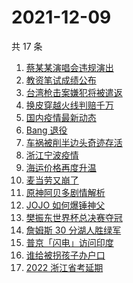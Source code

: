 # 2021-12-09

共 17 条

<!-- BEGIN -->
<!-- 最后更新时间 Thu Dec 09 2021 05:12:25 GMT+0800 (China Standard Time) -->

1. [蔡某某演唱会违规演出](https://www.zhihu.com/search?q=蔡某某)
1. [教资笔试成绩公布](https://www.zhihu.com/search?q=教资笔试成绩)
1. [台湾枪击案嫌犯将被遣返](https://www.zhihu.com/search?q=台湾枪击案)
1. [换皮穿越火线判赔千万](https://www.zhihu.com/search?q=穿越火线)
1. [国内疫情最新动态](https://www.zhihu.com/search?q=疫情)
1. [Bang 退役](https://www.zhihu.com/search?q=Bang)
1. [车祸被削半边头奇迹存活](https://www.zhihu.com/search?q=女子车祸)
1. [浙江宁波疫情](https://www.zhihu.com/search?q=宁波)
1. [海运价格再度升温](https://www.zhihu.com/search?q=海运)
1. [麦当劳又崩了](https://www.zhihu.com/search?q=麦当劳)
1. [原神阿贝多剧情解析](https://www.zhihu.com/search?q=原神)
1. [JOJO 如何爆锤神父](https://www.zhihu.com/search?q=石之海)
1. [樊振东世界杯总决赛夺冠](https://www.zhihu.com/search?q=樊振东)
1. [詹姆斯 30 分湖人胜绿军](https://www.zhihu.com/search?q=湖人)
1. [普京「闪电」访问印度](https://www.zhihu.com/search?q=普京)
1. [谁给被拐孩子办户口](https://www.zhihu.com/search?q=被拐孩子)
1. [2022 浙江省考延期](https://www.zhihu.com/search?q=浙江省考)

<!-- END -->
